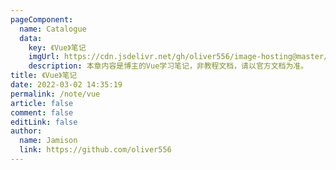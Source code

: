 ```yaml
---
pageComponent:
  name: Catalogue
  data:
    key: 《Vue》笔记
    imgUrl: https://cdn.jsdelivr.net/gh/oliver556/image-hosting@master/navigation/vue-logo.2p0526p1i400.webp
    description: 本章内容是博主的Vue学习笔记，非教程文档，请以官方文档为准。
title: 《Vue》笔记
date: 2022-03-02 14:35:19
permalink: /note/vue
article: false
comment: false
editLink: false
author:
  name: Jamison
  link: https://github.com/oliver556
---
```

